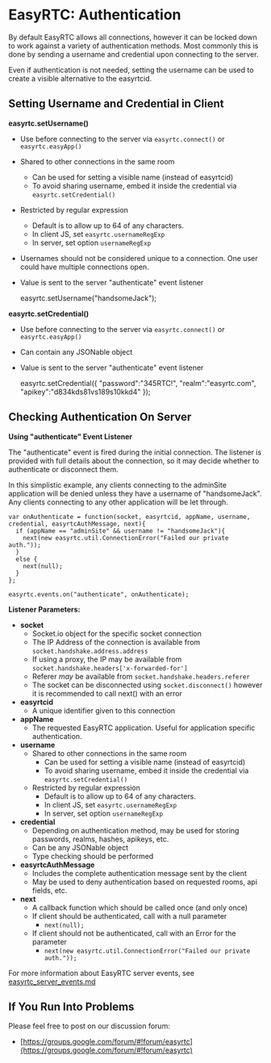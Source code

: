 EasyRTC: Authentication
=======================

By default EasyRTC allows all connections, however it can be locked down to work against a variety of authentication methods. Most commonly this is done by sending a username and credential upon connecting to the server.

Even if authentication is not needed, setting the username can be used to create a visible alternative to the easyrtcid.

Setting Username and Credential in Client
-----------------------------------------

**easyrtc.setUsername()**

 - Use before connecting to the server via `easyrtc.connect()` or `easyrtc.easyApp()`
 - Shared to other connections in the same room
   - Can be used for setting a visible name (instead of easyrtcid)
   - To avoid sharing username, embed it inside the credential via `easyrtc.setCredential()`
 - Restricted by regular expression
   - Default is to allow up to 64 of any characters. 
   - In client JS, set `easyrtc.usernameRegExp`
   - In server, set option `usernameRegExp`
 - Usernames should not be considered unique to a connection. One user could have multiple connections open. 
 - Value is sent to the server "authenticate" event listener  


	easyrtc.setUsername("handsomeJack");


**easyrtc.setCredential()**

 - Use before connecting to the server via `easyrtc.connect()` or `easyrtc.easyApp()`
 - Can contain any JSONable object
 - Value is sent to the server "authenticate" event listener  


	easyrtc.setCredential({
      "password":"345RTC!",
      "realm":"easyrtc.com",
      "apikey":"d834kds81vs189s10kkd4"
    });
 

Checking Authentication On Server
---------------------------------

**Using "authenticate" Event Listener**

The "authenticate" event is fired during the initial connection. The listener is provided with full details about the connection, so it may decide whether to authenticate or disconnect them.

In this simplistic example, any clients connecting to the adminSite application will be denied unless they have a username of "handsomeJack". Any clients connecting to any other application will be let through.


    var onAuthenticate = function(socket, easyrtcid, appName, username, credential, easyrtcAuthMessage, next){
      if (appName == "adminSite" && username != "handsomeJack"){
        next(new easyrtc.util.ConnectionError("Failed our private auth."));
      }
      else {
        next(null);
      }
    };
    
    easyrtc.events.on("authenticate", onAuthenticate);

 
**Listener Parameters:**

 - **socket**
   - Socket.io object for the specific socket connection 
   - The IP Address of the connection is available from `socket.handshake.address.address`
   - If using a proxy, the IP may be available from `socket.handshake.headers['x-forwarded-for']`
   - Referer *may* be available from `socket.handshake.headers.referer`
   - The socket can be disconnected using `socket.disconnect()` however it is recommended to call next() with an error
 - **easyrtcid**
   - A unique identifier given to this connection
 - **appName**
   - The requested EasyRTC application. Useful for application specific authentication.
 - **username**
   - Shared to other connections in the same room
     - Can be used for setting a visible name (instead of easyrtcid)
     - To avoid sharing username, embed it inside the credential via `easyrtc.setCredential()`
   - Restricted by regular expression
     - Default is to allow up to 64 of any characters. 
     - In client JS, set `easyrtc.usernameRegExp`
     - In server, set option `usernameRegExp`
 - **credential**
   - Depending on authentication method, may be used for storing passwords, realms, hashes, apikeys, etc. 
   - Can be any JSONable object
   - Type checking should be performed 
 - **easyrtcAuthMessage**
   - Includes the complete authentication message sent by the client
   - May be used to deny authentication based on requested rooms, api fields, etc. 
 - **next**
   - A callback function which should be called once (and only once)
   - If client should be authenticated, call with a null parameter
     - `next(null);`
   - If client should not be authenticated, call with an Error for the parameter
     - `next(new easyrtc.util.ConnectionError("Failed our private auth."));`    

For more information about EasyRTC server events, see [easyrtc_server_events.md](easyrtc_server_events.md)


If You Run Into Problems
------------------------
Please feel free to post on our discussion forum:

 * [https://groups.google.com/forum/#!forum/easyrtc](https://groups.google.com/forum/#!forum/easyrtc)
